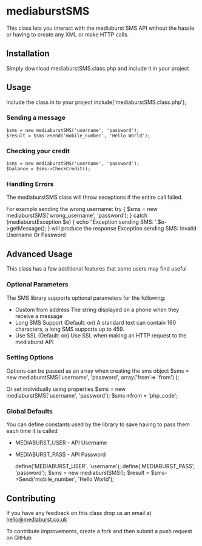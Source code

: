 mediaburstSMS
=============

This class lets you interact with the mediaburst SMS API without 
the hassle or having to create any XML or make HTTP calls.

Installation
------------
Simply download mediaburstSMS.class.php and include it in your project

Usage
-----

Include the class in to your project
	include('mediaburstSMS.class.php');

### Sending a message
	$sms = new mediaburstSMS('username', 'password');
	$result = $sms->Send('mobile_number', 'Hello World');
	
### Checking your credit
	$sms = new mediaburstSMS('username', 'password');
	$balance = $sms->CheckCredit();

### Handling Errors
The mediaburstSMS class will throw exceptions if the entire call failed. 

For example sending the wrong username:
	try {
		$sms = new mediaburstSMS('wrong_username', 'password');
	} catch (mediaburstException $e) {
		echo "Exception sending SMS: '.$e->getMessage();
	}
will produce the response
	Exception sending SMS: Invalid Username Or Password

Advanced Usage
--------------

This class has a few additional features that some users may find useful

### Optional Parameters

The SMS library supports optional parameters for the following:
* Custom from address
	The string displayed on a phone when they receive a message
* Long SMS Support (Default: on)
	A standard text can contain 160 characters, a long SMS supports up to 459.
* Use SSL (Default: on)
	Use SSL when making an HTTP request to the mediaburst API

### Setting Options
Options can be passed as an array when creating the sms object
	$sms = new mediaburstSMS('username', 'password', array('from'=> 'from') );

Or set individually using properties
	$sms = new mediaburstSMS('username', 'password');
	$sms->from = 'php_code';

### Global Defaults
You can define constants used by the library to save having to pass them each time it is called
* MEDIABURST_USER - API Username
* MEDIABURST_PASS - API Password

	define('MEDIABURST_USER', 'username');
	define('MEDIABURST_PASS', 'password');
	$sms = new mediaburstSMS();
	$result = $sms->Send('mobile_number', 'Hello World');

Contributing
------------

If you have any feedback on this class drop us an email at hello@mediaburst.co.uk

To contribute improvements, create a fork and then submit a push request on GitHub

